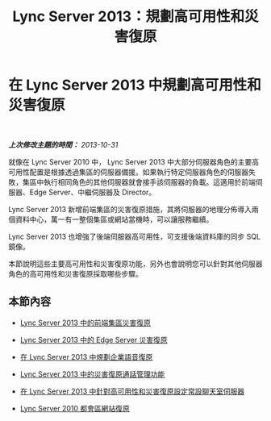 ﻿---
title: Lync Server 2013：規劃高可用性和災害復原
TOCTitle: 規劃高可用性和災害復原
ms:assetid: 15a72073-0336-45dd-b2a0-35e7522c6000
ms:mtpsurl: https://technet.microsoft.com/zh-tw/library/JJ204703(v=OCS.15)
ms:contentKeyID: 49290194
ms.date: 08/10/2015
mtps_version: v=OCS.15
ms.translationtype: HT
---

# 在 Lync Server 2013 中規劃高可用性和災害復原

 

_**上次修改主題的時間：** 2013-10-31_

就像在 Lync Server 2010 中， Lync Server 2013 中大部分伺服器角色的主要高可用性配置是根據透過集區的伺服器備援。如果執行特定伺服器角色的伺服器失敗，集區中執行相同角色的其他伺服器就會接手該伺服器的負載。這適用於前端伺服器、Edge Server、中繼伺服器及 Director。

Lync Server 2013 新增前端集區的災害復原措施，其將伺服器的地理分佈導入兩個資料中心，萬一有一整個集區或網站當機時，可以讓服務繼續。

Lync Server 2013 也增強了後端伺服器高可用性，可支援後端資料庫的同步 SQL 鏡像。

本節說明這些主要高可用性和災害復原功能，另外也會說明您可以針對其他伺服器角色的高可用性和災害復原採取哪些步驟。

## 本節內容

  - [Lync Server 2013 中的前端集區災害復原](lync-server-2013-front-end-pool-disaster-recovery.md)

  - [Lync Server 2013 中的 Edge Server 災害復原](lync-server-2013-edge-server-disaster-recovery.md)

  - [在 Lync Server 2013 中規劃企業語音復原](lync-server-2013-planning-for-enterprise-voice-resiliency.md)

  - [Lync Server 2013 中的災害復原通話管理功能](lync-server-2013-call-management-features-for-disaster-recovery.md)

  - [在 Lync Server 2013 中針對高可用性和災害復原設定常設聊天室伺服器](lync-server-2013-configuring-persistent-chat-server-for-high-availability-and-disaster-recovery.md)

  - [Lync Server 2010 都會區網站復原](lync-server-2013-compatibility-with-lync-server-2010-metropolitan-site-resiliency.md)

